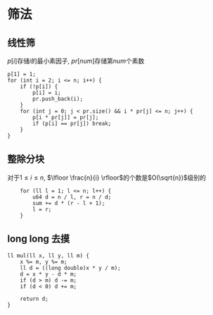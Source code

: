 # 筛法

## 线性筛
$p[i]$存储$i$的最小素因子, $pr[num]$存储第$num$个素数
```
p[1] = 1;
for (int i = 2; i <= n; i++) {
    if (!p[i]) {
        p[i] = i;
        pr.push_back(i);
    }
    for (int j = 0; j < pr.size() && i * pr[j] <= n; j++) {
        p[i * pr[j]] = pr[j];
        if (p[i] == pr[j]) break;
    }
}
```

## 整除分块
对于$1 \leq i \leq n$, $\lfloor \frac{n}{i} \rfloor$的个数是$O(\sqrt{n})$级别的
```
    for (ll l = 1; l <= n; l++) {
        u64 d = n / l, r = n / d;
        sum += d * (r - l + 1);
        l = r;
    }
```

## long long 去摸
```
ll mul(ll x, ll y, ll m) {
    x %= m, y %= m;
    ll d = ((long double)x * y / m);
    d = x * y - d * m;
    if (d > m) d -= m;
    if (d < 0) d += m;
    
    return d;
}
```
